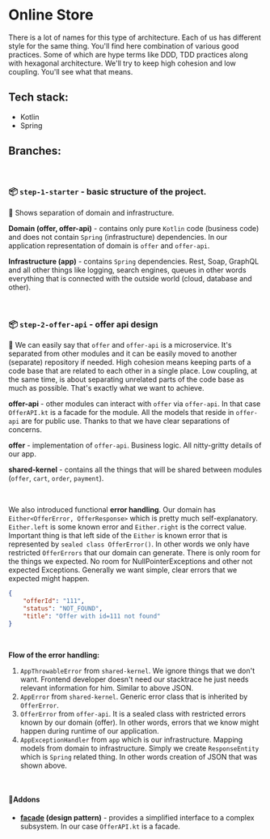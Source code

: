 # Online Store 

There is a lot of names for this type of architecture. Each of us has different style for the same thing. You'll find here  combination of various good practices. Some of which are hype terms like DDD, TDD practices along with hexagonal architecture. We'll try to keep high cohesion and low coupling. You'll see what that means.

## Tech stack: 
- Kotlin
- Spring

## Branches:

<br>

### 📦 `step-1-starter` - basic structure of the project. 

📜 Shows separation of domain and infrastructure. 

**Domain (offer, offer-api)** - contains only pure `Kotlin` code (business code) and does not contain `Spring` (infrastructure) dependencies. In our application representation of domain is `offer` and `offer-api`.

**Infrastructure (app)** - contains `Spring` dependencies. Rest, Soap, GraphQL and all other things like logging, search engines, queues in other words everything that is connected with the outside world (cloud, database and other).

<br>

### 📦 `step-2-offer-api` - offer api design

📜 We can easily say that `offer` and `offer-api` is a microservice. It's separated from other modules and it can be easily moved to another (separate) repository if needed. High cohesion means keeping parts of a code base that are related to each other in a single place. Low coupling, at the same time, is about separating unrelated parts of the code base as much as possible. That's exactly what we want to achieve.

**offer-api** - other modules can interact with `offer` via `offer-api`. In that case `OfferAPI.kt` is a facade for the module. All the models that reside in `offer-api` are for public use. Thanks to that we have clear separations of concerns.

**offer** - implementation of `offer-api`. Business logic. All nitty-gritty details of our app.

**shared-kernel** - contains all the things that will be shared between modules (`offer`, `cart`, `order`, `payment`).

<br>

We also introduced functional **error handling**. Our domain has `Either<OfferError, OfferResponse>` which is pretty much self-explanatory. `Either.left` is some known error and `Either.right` is the correct value. Important thing is that left side of the `Either` is known error that is represented by `sealed class OfferError()`. In other words we only have restricted `OfferErrors` that our domain can generate. There is only room for the things we expected. No room for NullPointerExceptions and other not expected Exceptions. Generally we want simple, clear errors that we expected might happen. 

```json
{
    "offerId": "111",
    "status": "NOT_FOUND",
    "title": "Offer with id=111 not found"
}
```

<br>

**Flow of the error handling:**

1. `AppThrowableError` from `shared-kernel`. We ignore things that we don't want. Frontend developer doesn't need our stacktrace he just needs relevant information for him. Similar to above JSON.  
2. `AppError` from `shared-kernel`. Generic error class that is inherited by `OfferError`.
3. `OfferError` from `offer-api`. It is a sealed class with restricted errors known by our domain (offer). In other words, errors that we know might happen during runtime of our application.  
4. `AppExceptionHandler` from `app` which is our infrastructure. Mapping models from domain to infrastructure. Simply we create `ResponseEntity` which is `Spring` related thing. In other words creation of JSON that was shown above. 

<br>

#### 🧱Addons
- **[facade](https://github.com/iluwatar/java-design-patterns/tree/master/facade) (design pattern)** - provides a simplified interface to a complex subsystem. In our case `OfferAPI.kt` is a facade.


